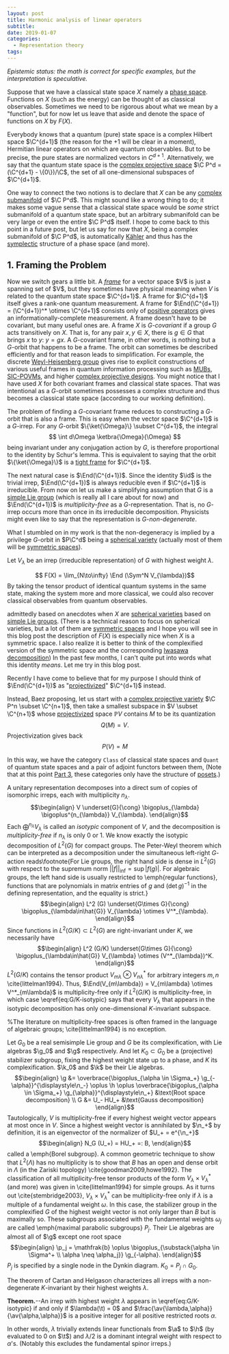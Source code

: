 ```yaml
---
layout: post
title: Harmonic analysis of linear operators
subtitle:
date: 2019-01-07
categories:
  - Representation theory
tags:
---
```


*Epistemic status: the math is correct for specific examples, but the interpretation is speculative.*

Suppose that we have a classical state space $X$ namely a [phase space](https://en.wikipedia.org/wiki/Phase_space). Functions on $X$ (such as the energy) can be thought of as classical observables. Sometimes we need to be rigorous about what we mean by a "function", but for now let us leave that aside and denote the space of functions on $X$ by $F(X)$.

Everybody knows that a quantum (pure) state space is a complex Hilbert space $\C^{d+1}$ (the reason for the +1 will be clear in a moment), Hermitian linear operators on which are quantum observables. But to be precise, the pure states are normalized vectors in $C^{d+1}$.  Alternatively, we say that the quantum state space is the [complex projective space](https://en.wikipedia.org/wiki/Complex_projective_space) $\C P^d = (\C^{d+1} - \{0\})/\C$, the set of all one-dimensional subspaces of $\C^{d+1}$.

One way to connect the two notions is to declare that $X$ can be any [complex submanifold](https://en.wikipedia.org/wiki/Complex_manifold) of $\C P^d$. This might sound like a wrong thing to do; it makes some vague sense that a classical state space would be *some* strict submanifold of a quantum state space, but an arbitrary submanifold can be very large or even the entire $\C P^d$ itself. I hope to come back to this point in a future post, but let us say for now that $X$, being a complex submanifold of $\C P^d$, is automatically [Kähler](https://en.wikipedia.org/wiki/K%C3%A4hler_manifold) and thus has the [symplectic](https://en.wikipedia.org/wiki/Symplectic_manifold) structure of a phase space (and more).

## 1. Framing the Problem

Now we switch gears a little bit. A [*frame*](https://en.wikipedia.org/wiki/Frame_(linear_algebra)) for a vector space $V$ is just a spanning set of $V$, but they sometimes have physical meaning when $V$ is related to the quantum state space $\C^{d+1}$. A frame for $\C^{d+1}$ itself gives a rank-one quantum measurement. A frame for $\End(\C^{d+1}) = (\C^{d+1})^* \otimes \C^{d+1}$ consists only of [positive operators](https://en.wikipedia.org/wiki/Definiteness_of_a_matrix) gives an informationally-complete measurement. A frame doesn't have to be covariant, but many useful ones are. A frame $X$ is *$G$-covariant* if a group $G$ acts transitively on $X$. That is, for any pair $x,y \in X$, there is $g \in G$ that brings $x$ to $y$: $y=gx$. A $G$-covariant frame, in other words, is nothing but a $G$-orbit that happens to be a frame. <!-- (Note that we are not interested whether there is a group $G$ that acts on $X$ transitively. There is always such a group: the permutation group of $X$).--> The orbit can sometimes be described efficiently and for that reason leads to simplification. For example, the discrete [Weyl-Heisenberg group](https://en.wikipedia.org/wiki/Heisenberg_group) gives rise to explicit constructions of various useful frames in quantum information processing such as [MUBs](https://en.wikipedia.org/wiki/Mutually_unbiased_bases), [SIC-POVMs](https://en.wikipedia.org/wiki/SIC-POVM), and higher [complex projective designs](https://en.wikipedia.org/wiki/Quantum_t-design). You might notice that I have used $X$ for both covariant frames and classical state spaces. That was intentional as a $G$-orbit sometimes possesses a complex structure and thus becomes a classical state space (according to our working definition).

The problem of finding a $G$-covariant frame reduces to constructing a $G$-orbit that is also a frame. This is easy when the vector space $\C^{d+1}$ is a $G$-irrep. For any $G$-orbit $\{\ket{\Omega}\} \subset C^{d+1}$, the integral
$$ \int d\Omega \ketbra{\Omega}{\Omega} $$
being invariant under any conjugation action by $G$, is therefore proportional to the identity by Schur's lemma. This is equivalent to saying that the orbit $\{\ket{\Omega}\}$ is a [tight frame](https://en.wikipedia.org/wiki/Frame_(linear_algebra)#Tight_frames) for $\C^{d+1}$.    

The next natural case is $\End(\C^{d+1})$. Since the identity $\id$ is the trivial irrep, $\End(\C^{d+1})$ is always reducible even if $\C^{d+1}$ is irreducible. From now on let us make a simplifying assumption that $G$ is a [simple Lie group](https://en.wikipedia.org/wiki/Simple_Lie_group) (which is really all I care about for now) and $\End(\C^{d+1})$ is *multiplicity-free* as a $G$-representation. That is, no $G$-irrep occurs more than once in its irreducible decomposition. Physicists might even like to say that the representation is $G$-*non-degenerate*.

What I stumbled on in my work is that the non-degeneracy is implied by a privilege $G$-orbit in $P\C^d$ being a [spherical variety](https://en.wikipedia.org/wiki/Spherical_variety) (actually most of them will be [symmetric spaces](https://en.wikipedia.org/wiki/Symmetric_space)).

Let $V_{\lambda}$ be an irrep (irreducible representation) of $G$ with highest weight $\lambda$.


$$ F(X) = \lim_{N\to\infty} \End (\Sym^N V_{\lambda})$$
By taking the tensor product of identical quantum systems in the same state, making the system more and more classical, we could also recover classical observables from quantum observables.

admittedly based on anecdotes when $X$ are [spherical varieties](https://en.wikipedia.org/wiki/Spherical_variety) based on [simple Lie groups](https://en.wikipedia.org/wiki/Simple_Lie_group). (There is a technical reason to focus on spherical varieties, but a lot of them are [symmetric spaces](https://en.wikipedia.org/wiki/Symmetric_space) and I hope you will see in this blog post the description of $F(X)$ is especially nice when $X$ is a symmetric space. I also realize it is better to think of the complexified version of the symmetric space and the corresponding [Iwasawa decomposition](https://en.wikipedia.org/wiki/Iwasawa_decomposition)) In the past few months, I can't quite put into words what this identity *means*. Let me try in this blog post.


Recently I have come to believe that for my purpose I should think of $\End(\C^{d+1})$ as "[projectivized](https://en.wikipedia.org/wiki/Projectivization)" $\C^{d+1}$ instead.

Instead, Baez proposing, let us start with a [complex projective variety](https://en.wikipedia.org/wiki/Projective_variety#Complex_projective_varieties) $\C P^n \subset \C^{n+1}$, then take a smallest subspace in $V \subset \C^{n+1}$ whose [projectivized](https://en.wikipedia.org/wiki/Projectivization) space $\mathbb{P}V$ contains $M$ to be its quantization
$$ Q(M) = V. $$
Projectivization gives back
$$ P(V) = M $$

In this way, we have the category ``Class`` of classical state spaces and ``Quant`` of quantum state spaces and a pair of adjoint functors between them, (Note that at this point [Part 3](https://johncarlosbaez.wordpress.com/2018/12/27/geometric-quantization-part-3/), these categories only have the structure of [posets](https://en.wikipedia.org/wiki/Partially_ordered_set).)

A unitary representation decomposes into a direct sum of copies of isomorphic irreps, each with multiplicity $n_{\lambda}$.
$$\begin{align}
	V \underset{G}{\cong} \bigoplus_{\lambda} \bigoplus^{n_{\lambda}} V_{\lambda}.
\end{align}$$
Each $\bigoplus^{n_{\lambda}} V_{\lambda}$ is called an *isotypic* component of $V$, and the decomposition is *multiplicity-free* if $n_{\lambda}$ is only 0 or 1. We know exactly the isotypic decomposition of $L^2(G)$ for compact groups. The Peter-Weyl theorem which can be interpreted as a decomposition under the simultaneous left-right $G$-action reads\footnote{For Lie groups, the right hand side is dense in $L^2(G)$ with respect to the supremum norm $||f||_{\inf} = \sup |f(g)|$.
For algebraic groups, the left hand side is usually restricted to \emph{regular functions}, functions that are polynomials in matrix entries of $g$ and $(\det g)^{-1}$ in the defining representation, and the equality is strict.}
$$\begin{align}
	L^2 (G) \underset{G\times G}{\cong} \bigoplus_{\lambda\in\hat{G}} V_{\lambda} \otimes V^*_{\lambda}.
\end{align}$$
Since functions in $L^2(G/K) \subset L^2 (G)$ are right-invariant under $K$, we necessarily have
$$\begin{align}
	L^2 (G/K) \underset{G\times G}{\cong} \bigoplus_{\lambda\in\hat{G}} V_{\lambda} \otimes (V^*_{\lambda})^K.
\end{align}$$
$L^2(G/K)$ contains the tensor product $V_{m\lambda} \otimes V^*_{n\lambda}$ for arbitrary integers $m,n$ \cite{littelman1994}. Thus, $\End(V_{m\lambda}) = V_{m\lambda} \otimes V^*_{m\lambda}$ is multiplicity-free only if $L^2(G/K)$ is multiplicity-free, in which case \eqref{eq:G/K-isotypic} says that every $V_{\lambda}$ that appears in the isotypic decomposition has only one-dimensional $K$-invariant subspace.

%The literature on multiplicity-free spaces is often framed in the language of algebraic groups; \cite{littelman1994} is no exception.

Let $G_0$ be a real semisimple Lie group and $G$ be its complexification, with Lie algebras $\g_0$ and $\g$ respectively. And let $K_0 \subset G_0$ be a (projective) stabilizer subgroup, fixing the highest weight state up to a phase, and $K$ its complexification. $\k_0$ and $\k$ be their Lie algebras.
$$\begin{align}
	\g &= \overbrace{\bigoplus_{\alpha \in \Sigma_+} \g_{-\alpha}}^{\displaystyle\n_-} \oplus \h \oplus \overbrace{\bigoplus_{\alpha \in \Sigma_+} \g_{\alpha}}^{\displaystyle\n_+}
		&\text{Root space decomposition} \\
	G &= U_- HU_+
		&\text{Gauss decomposition}
\end{align}$$
Tautologically, $V$ is multiplicity-free if every highest weight vector appears at most once in $V$. Since a highest weight vector is annihilated by $\n_+$ by definition, it is an eigenvector of the normalizer of $U_+ = e^{\n_+}$
$$\begin{align}
	N_G (U_+) = HU_+ =: B,
\end{align}$$
called a \emph{Borel subgroup}. A common geometric technique to show that $L^2(\Lambda)$ has no multiplicity is to show that $B$ has an open and dense orbit in $\Lambda$ (in the Zariski topology) \cite{goodman2009,howe1992}. The classification of all multiplicity-free tensor products of the form $V_{\lambda} \times V^*_{\lambda}$ (and more) was given in \cite{littelman1994} for simple groups. As it turns out \cite{stembridge2003}, $V_{\lambda} \times V^*_{\lambda}$ can be multiplicity-free only if $\lambda$ is a multiple of a fundamental weight $\omega$. In this case, the stabilizer group in the complexified $G$ of the highest weight vector is not only larger than $B$ but is maximally so. These subgroups associated with the fundamental weights $\omega_j$ are called \emph{maximal parabolic subgroups} $P_j$. Their Lie algebras are almost all of $\g$ except one root space
$$\begin{align}
	\p_j = \mathfrak{b} \oplus \bigoplus_{\substack{\alpha \in \Sigma^+ \\ \alpha \neq \alpha_j}} \g_{-\alpha}.
\end{align}$$
$P_j$ is specified by a single node in the Dynkin diagram. $K_0 = P_j \cap G_0$.

The theorem of Cartan and Helgason characterizes all irreps with a non-degenerate $K$-invariant by their highest weights $\lambda$.

**Theorem.**--An irrep with highest weight $\lambda$ appears in \eqref{eq:G/K-isotypic} if and only if
	$\lambda(\t) = 0$ and $\frac{\av{\lambda,\alpha}}{\av{\alpha,\alpha}}$ is a positive integer for all positive restricted roots $\alpha$.

In other words, $\lambda$ trivially extends linear functionals from $\a$ to $\h$ (by evaluated to 0 on $\t$) and $\lambda/2$ is a dominant integral weight with respect to $\alpha$'s. (Notably this excludes the fundamental spinor irreps.)
